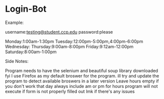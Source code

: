 # Login-Bot 
Example:

username:testing@student.ccp.edu
password:please

Monday:1:00am-1:30pm
Tuesday:12:00pm-5:00pm,4:00pm-6:00pm
Wednesday:
Thursday:9:00am-8:00pm
Friday:9:12am-12:00pm
Saturday:8:00am-1:00pm

Side Notes:

Program needs to have the selenium and beautiful soup library downloaded
fyi I use Firefox as my default broswer for the program. ill try and update the program to detect available broswers in a later version
Leave hours empty if you don't work that day
always include am or pm for hours
program will not execute if form is not properly filled out
lmk if there's any issues
